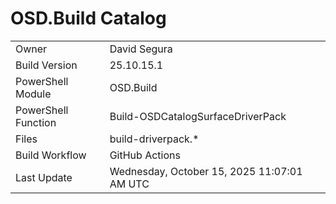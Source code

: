 ﻿# OSD.Build Catalog

| | |
|-|-|
| Owner | David Segura |
| Build Version | 25.10.15.1 |
| PowerShell Module | OSD.Build |
| PowerShell Function | Build-OSDCatalogSurfaceDriverPack |
| Files | build-driverpack.* |
| Build Workflow | GitHub Actions |
| Last Update | Wednesday, October 15, 2025 11:07:01 AM UTC |
